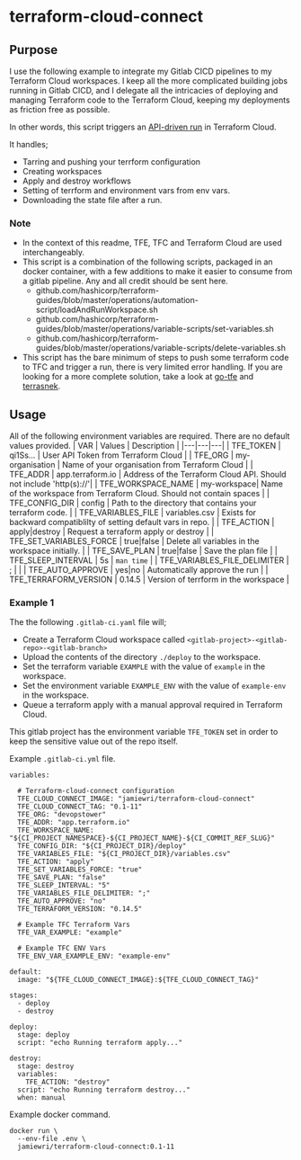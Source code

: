 # terraform-cloud-connect

## Purpose
I use the following example to integrate my Gitlab CICD pipelines to my Terraform Cloud workspaces. I keep all the more complicated building jobs running in Gitlab CICD, and I delegate all the intricacies of deploying and managing Terraform code to the Terraform Cloud, keeping my deployments as friction free as possible.

In other words, this script triggers an [API-driven run](https://www.terraform.io/docs/cloud/run/api.html) in Terraform Cloud.

It handles;
- Tarring and pushing your terrform configuration
- Creating workspaces
- Apply and destroy workflows
- Setting of terrform and environment vars from env vars.
- Downloading the state file after a run.

### Note
- In the context of this readme, TFE, TFC and Terraform Cloud are used interchangeably.
- This script is a combination of the following scripts, packaged in an docker container, with a few additions to make it easier to consume from a gitlab pipeline. Any and all credit should be sent here.
  -  github.com/hashicorp/terraform-guides/blob/master/operations/automation-script/loadAndRunWorkspace.sh
  -  github.com/hashicorp/terraform-guides/blob/master/operations/variable-scripts/set-variables.sh
  -  github.com/hashicorp/terraform-guides/blob/master/operations/variable-scripts/delete-variables.sh
- This script has the bare minimum of steps to push some terraform code to TFC and trigger a run, there is very limited error handling. If you are looking for a more complete solution, take a look at [go-tfe](https://github.com/hashicorp/go-tfe) and [terrasnek](https://github.com/dahlke/terrasnek).

## Usage
All of the following environment variables are required. There are no default values provided.
| VAR | Values | Description |
|---|---|---|
| TFE_TOKEN | qi1Ss... | User API Token from Terraform Cloud | 
| TFE_ORG | my-organisation | Name of your organisation from Terraform Cloud |
| TFE_ADDR | app.terraform.io | Address of the Terraform Cloud API. Should not include 'http(s)://'|
| TFE_WORKSPACE_NAME | my-workspace| Name of the workspace from Terraform Cloud. Should not contain spaces |
| TFE_CONFIG_DIR | config | Path to the directory that contains your terraform code. | 
| TFE_VARIABLES_FILE | variables.csv | Exists for backward compatiblilty of setting default vars in repo. | 
| TFE_ACTION | apply\|destroy | Request a terraform apply or destroy |
| TFE_SET_VARIABLES_FORCE | true\|false | Delete all variables in the workspace initially. |
| TFE_SAVE_PLAN | true\|false | Save the plan file |
| TFE_SLEEP_INTERVAL | 5s | `man time` |
| TFE_VARIABLES_FILE_DELIMITER | ; | |
| TFE_AUTO_APPROVE | yes\|no | Automatically approve the run |
| TFE_TERRAFORM_VERSION | 0.14.5 | Version of terrform in the workspace |

### Example 1
The the following `.gitlab-ci.yaml` file will; 
- Create a Terraform Cloud workspace called `<gitlab-project>-<gitlab-repo>-<gitlab-branch>` 
- Upload the contents of the directory `./deploy` to the workspace.
- Set the terraform variable `EXAMPLE` with the value of `example` in the workspace.
- Set the environment variable `EXAMPLE_ENV` with the value of `example-env` in the workspace.
- Queue a terraform apply with a manual approval required in Terraform Cloud. 

This gitlab project has the environment variable `TFE_TOKEN` set in order to keep the sensitive value out of the repo itself.

Example `.gitlab-ci.yml` file.
```
variables:

  # Terraform-cloud-connect configuration
  TFE_CLOUD_CONNECT_IMAGE: "jamiewri/terraform-cloud-connect"
  TFE_CLOUD_CONNECT_TAG: "0.1-11"
  TFE_ORG: "devopstower"
  TFE_ADDR: "app.terraform.io"
  TFE_WORKSPACE_NAME: "${CI_PROJECT_NAMESPACE}-${CI_PROJECT_NAME}-${CI_COMMIT_REF_SLUG}"
  TFE_CONFIG_DIR: "${CI_PROJECT_DIR}/deploy"
  TFE_VARIABLES_FILE: "${CI_PROJECT_DIR}/variables.csv"
  TFE_ACTION: "apply"
  TFE_SET_VARIABLES_FORCE: "true"
  TFE_SAVE_PLAN: "false"
  TFE_SLEEP_INTERVAL: "5"
  TFE_VARIABLES_FILE_DELIMITER: ";"
  TFE_AUTO_APPROVE: "no"
  TFE_TERRAFORM_VERSION: "0.14.5"

  # Example TFC Terraform Vars
  TFE_VAR_EXAMPLE: "example"

  # Example TFC ENV Vars
  TFE_ENV_VAR_EXAMPLE_ENV: "example-env"

default:
  image: "${TFE_CLOUD_CONNECT_IMAGE}:${TFE_CLOUD_CONNECT_TAG}"

stages:
  - deploy
  - destroy

deploy:
  stage: deploy
  script: "echo Running terraform apply..."

destroy:
  stage: destroy
  variables:
    TFE_ACTION: "destroy"
  script: "echo Running terraform destroy..."
  when: manual
```

Example docker command.
```
docker run \
  --env-file .env \
  jamiewri/terraform-cloud-connect:0.1-11
```


